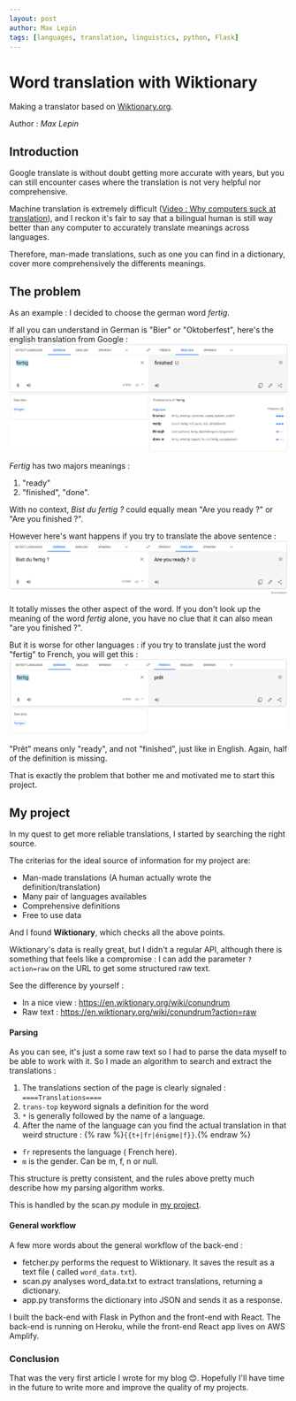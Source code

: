 ```yaml
---
layout: post
author: Max Lepin
tags: [languages, translation, linguistics, python, Flask]
---
```

# Word translation with Wiktionary

Making a translator based on [Wiktionary.org](https://www.wiktionary.org/).

Author : *Max Lepin*

## Introduction
Google translate is without doubt getting more accurate with years, but you can still encounter cases where the translation is not very helpful nor comprehensive. 

Machine translation is extremely difficult ([Video : Why computers suck at translation](https://www.youtube.com/watch?v=GAgp7nXdkLU)), and I reckon it's fair to say that a bilingual human is still way better than any computer to accurately translate meanings across languages.

Therefore, man-made translations, such as one you can find in a dictionary, cover more comprehensively the differents meanings.

## The problem

As an example : I decided to choose the german word *fertig*.

 If all you can understand in German is "Bier" or "Oktoberfest", here's the english translation from Google : ![screenshot Google translation](/assets/img/fertig_En.png)

*Fertig* has two majors meanings :
 1. "ready"
 2. "finished", "done". 

 With no context, *Bist du fertig ?* could equally mean "Are you ready ?" or "Are you finished ?".

However here's want happens if you try to translate the above sentence : 
![fertig](/assets/img/bist_du_fertig.png) 

It totally misses the other aspect of the word. If you don't look up the meaning of the word *fertig* alone, you have no clue that it can also mean "are you finished ?".

But it is worse for other languages : if you try to translate just the word "fertig" to French,  you will get this : 
![french fertig](/assets/img/fertig_Fr.png)

"Prêt" means only "ready", and not "finished", just like in English. Again, half of the definition is missing. 


That is exactly the problem that bother me and motivated me to start this project.

## My project

In my quest to get more reliable translations, I started by searching the right source.

The criterias for the ideal source of information for my project are: 
- Man-made translations (A human actually wrote the definition/translation)
- Many pair of languages availables
- Comprehensive definitions
- Free to use data

And I found **Wiktionary**, which checks all the above points.

Wiktionary's data is really great, but I didn't a regular API, although there is something that feels like a compromise : I can add the parameter ```?action=raw``` on the URL to get some structured raw text.

See the difference by yourself : 
- In a nice view : <https://en.wiktionary.org/wiki/conundrum>
- Raw text :  <https://en.wiktionary.org/wiki/conundrum?action=raw>

#### Parsing 
As you can see, it's just a some raw text so I had to parse the data myself to be able to work with it. 
So I made an algorithm to search and extract the translations : 
1. The translations section of the page is clearly signaled :  ```====Translations====```
2. ```trans-top``` keyword signals a definition for the word
3. ```*``` is generally followed by the name of a language. 
4. After the name of the language can you find the actual translation in that weird structure :
{% raw %}```{{t+|fr|énigme|f}}```.{% endraw %} 
- ```fr``` represents the language ( French here).
- ```m``` is the gender. Can be m, f, n or null.

This structure is pretty consistent, and the rules above pretty much describe how my parsing algorithm works.

This is handled by the scan.py module in [my project](https://github.com/Max-le/wikipython-server).

#### General workflow
A few more words about the general workflow of the back-end : 

- fetcher.py performs the request to Wiktionary. It saves the result as a text file ( called ```word_data.txt```).
- scan.py analyses word_data.txt to extract translations, returning a dictionary.  
- app.py transforms the dictionary into JSON and sends it as a response.

I built the back-end with Flask in Python and the front-end with React. The back-end is running on Heroku, while the front-end React app lives on AWS Amplify. 
### Conclusion 

That was the very first article I wrote for my blog 😊.
Hopefully I'll have time in the future to write more and improve the quality of my projects.


